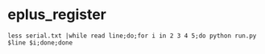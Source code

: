 # eplus_register

```
less serial.txt |while read line;do;for i in 2 3 4 5;do python run.py $line $i;done;done
```